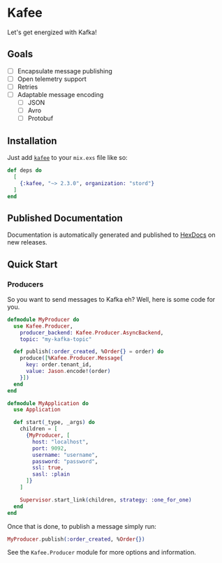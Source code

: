 # Kafee

Let's get energized with Kafka!

## Goals

- [ ] Encapsulate message publishing
- [ ] Open telemetry support
- [ ] Retries
- [ ] Adaptable message encoding
  - [ ] JSON
  - [ ] Avro
  - [ ] Protobuf

## Installation

Just add [`kafee`](https://hex.pm/packages/stord/kafee) to your `mix.exs` file like so:

<!-- {x-release-please-start-version} -->
```elixir
def deps do
  [
    {:kafee, "~> 2.3.0", organization: "stord"}
  ]
end
```
<!-- {x-release-please-end} -->

## Published Documentation

Documentation is automatically generated and published to [HexDocs](https://stord.hexdocs.pm/kafee/readme.html) on new releases.

## Quick Start

### Producers

So you want to send messages to Kafka eh? Well, here is some code for you.

```elixir
defmodule MyProducer do
  use Kafee.Producer,
    producer_backend: Kafee.Producer.AsyncBackend,
    topic: "my-kafka-topic"

  def publish(:order_created, %Order{} = order) do
    produce([%Kafee.Producer.Message{
      key: order.tenant_id,
      value: Jason.encode!(order)
    }])
  end
end

defmodule MyApplication do
  use Application

  def start(_type, _args) do
    children = [
      {MyProducer, [
        host: "localhost",
        port: 9092,
        username: "username",
        password: "password",
        ssl: true,
        sasl: :plain
      ]}
    ]

    Supervisor.start_link(children, strategy: :one_for_one)
  end
end
```

Once that is done, to publish a message simply run:

```elixir
MyProducer.publish(:order_created, %Order{})
```

See the `Kafee.Producer` module for more options and information.
